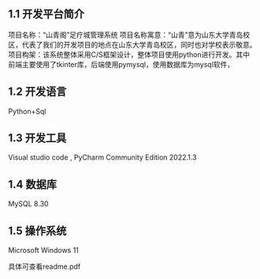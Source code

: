 ## 1.1 开发平台简介
项目名称：“山青阁”足疗城管理系统
项目名称寓意：“山青”意为山东大学青岛校区，代表了我们的开发项目的地点在山东大学青岛校区，同时也对学校表示敬意。
项目构架：该系统整体采用C/S框架设计，整体项目使用python进行开发。其中前端主要使用了tkinter库，后端使用pymysql，使用数据库为mysql软件，

## 1.2 开发语言
Python+Sql
## 1.3 开发工具
Visual studio code , PyCharm Community Edition 2022.1.3
## 1.4 数据库
MySQL 8.30
## 1.5 操作系统
Microsoft Windows 11

具体可查看readme.pdf
